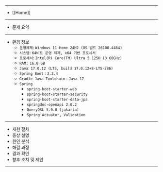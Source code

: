 
---
- [[Home]]
---

- 문제 요약
---
- 환경 정보
  - `운영체제`: `Windows 11 Home 24H2 (OS 빌드 26100.4484)`
  - `시스템`: `64비트 운영 체제, x64 기반 프로세서`
  - `프로세서`: `Intel(R) Core(TM) Ultra 5 125H (3.60GHz)`
  - `RAM` : `16.0 GB`
  - `Java`: `17.0.12 (LTS, build 17.0.12+8-LTS-286)`
  - `Spring Boot` : `3.3.4`
  - `Gradle Java Toolchain` : `Java 17`
  - `Spring`
    - `spring-boot-starter-web`
    - `spring-boot-starter-security`
    - `spring-boot-starter-data-jpa`
    - `springdoc-openapi 2.0.2`
    - `QueryDSL 5.0.0 (jakarta)`
    - `Spring Actuator, Validation`
---
- 재현 절차
- 증상 설명
- 원인 분석
- 해결 과정
- 결과 확인
- 향후 조치 및 제안
---
